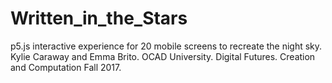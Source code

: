 # Written_in_the_Stars
p5.js interactive experience for 20 mobile screens to recreate the night sky. Kylie Caraway and Emma Brito. OCAD University. Digital Futures. Creation and Computation Fall 2017.
